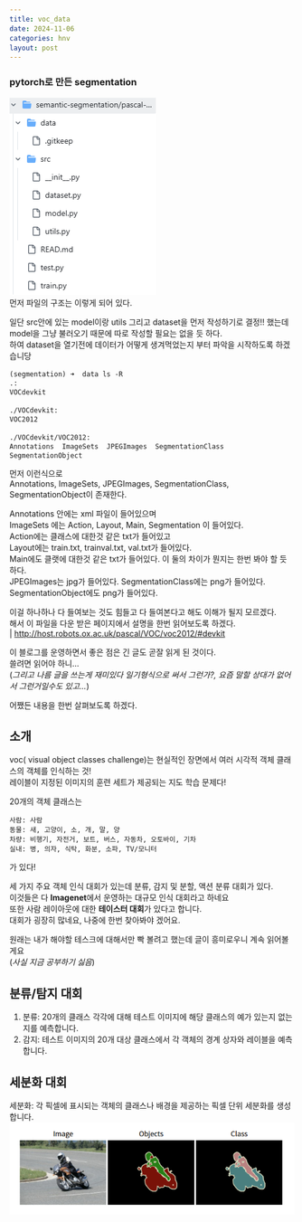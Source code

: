 ```yaml
---
title: voc_data
date: 2024-11-06
categories: hnv
layout: post
---
```

### pytorch로 만든 segmentation

![segmentation_struct](../../assets/hnv/segemtation_struct.png)  
먼저 파일의 구조는 이렇게 되어 있다.  

일단 src안에 있는 model이랑 utils 그리고 dataset을 먼저 작성하기로 결정!!
했는데 model을 그냥 불러오기 때문에 따로 작성할 필요는 없을 듯 하다.  
하여 dataset을 열기전에 데이터가 어떻게 생겨먹었는지 부터 파악을 시작하도록 하겠습니당  
```
(segmentation) ➜  data ls -R
.:
VOCdevkit

./VOCdevkit:
VOC2012

./VOCdevkit/VOC2012:
Annotations  ImageSets  JPEGImages  SegmentationClass  SegmentationObject
```

먼저 이런식으로  
Annotations,  ImageSets,  JPEGImages,  SegmentationClass,  SegmentationObject이 존재한다.  

Annotations 안에는 xml 파일이 들어있으며  
ImageSets 에는 Action,  Layout,  Main,  Segmentation 이 들어있다.  
Action에는 클래스에 대한것 같은 txt가 들어있고  
Layout에는 train.txt,  trainval.txt,  val.txt가 들어있다.  
Main에도 클랫에 대한것 같은 txt가 들어있다.
이 둘의 차이가 뭔지는 한번 봐야 할 듯 하다.  
JPEGImages는 jpg가 들어있다.
SegmentationClass에는 png가 들어있다.  
SegmentationObject에도 png가 들어있다.

이걸 하나하나 다 들여보는 것도 힘들고 다 들여본다고 해도 이해가 될지 모르겠다.  
해서 이 파일을 다운 받은 페이지에서 설명을 한번 읽어보도록 하겠다.  
| http://host.robots.ox.ac.uk/pascal/VOC/voc2012/#devkit 

이 블로그를 운영하면서 좋은 점은 긴 글도 곧잘 읽게 된 것이다.  
쓸려면 읽어야 하니...  
(*그리고 나름 글을 쓰는게 재미있다 일기형식으로 써서 그런가?, 요즘 말할 상대가 없어서 그런거일수도 있고...*)

어쨌든 내용을 한번 살펴보도록 하겠다.  

소개
--

voc( visual object classes challenge)는 현실적인 장면에서 여러 시각적 객체 클래스의 객체를 인식하는 것!  
레이블이 지정된 이미지의 훈련 세트가 제공되는 지도 학습 문제다!  

20개의 객체 클래스는 
```
사람: 사람
동물: 새, 고양이, 소, 개, 말, 양
차량: 비행기, 자전거, 보트, 버스, 자동차, 오토바이, 기차
실내: 병, 의자, 식탁, 화분, 소파, TV/모니터
```
가 있다!

세 가지 주요 객체 인식 대회가 있는데 분류, 감지 및 분할, 액션 분류 대회가 있다.  
이것들은 다 **Imagenet**에서 운영하는 대규모 인식 대회라고 하네요  
또한 사람 레이아웃에 대한 **테이스터 대회**가 있다고 합니다.  
대회가 굉장히 많네요, 나중에 한번 찾아봐야 겠어요.  

원래는 내가 해야할 테스크에 대해서만 빡 볼려고 했는데 글이 흥미로우니 계속 읽어볼게요  
(*사실 지금 공부하기 싫음*)

분류/탐지 대회
--

1. 분류: 20개의 클래스 각각에 대해 테스트 이미지에 해당 클래스의 예가 있는지 없는지를 예측합니다.
2. 감지: 테스트 이미지의 20개 대상 클래스에서 각 객체의 경계 상자와 레이블을 예측합니다.

세분화 대회
--
세분화: 각 픽셀에 표시되는 객체의 클래스나 배경을 제공하는 픽셀 단위 세분화를 생성합니다.  
![alt text](image.png)


